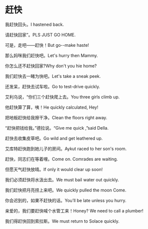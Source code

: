 # 赶快

<p><span class="chinese">我赶快回头。</span><span class="english">I hastened back.</span></p>

<p><span class="chinese">请赶快回家”。</span><span class="english">PLS JUST GO HOME.</span></p>

<p><span class="chinese">可是，走吧——赶快！</span><span class="english">But go--make haste!</span></p>

<p><span class="chinese">那么妈咪我们赶快吧。</span><span class="english">Let's hurry then Mammy.</span></p>

<p><span class="chinese">你怎么还不赶快回家?</span><span class="english">Why don't you hie home?</span></p>

<p><span class="chinese">我们赶快去一睹为快吧。</span><span class="english">Let's take a sneak peek.</span></p>

<p><span class="chinese">还发呆，赶快去试车啦。</span><span class="english">Go to test-drive quickly.</span></p>

<p><span class="chinese">艾利乌说，“你们三个赶快爬上去。</span><span class="english">You three girls climb up.</span></p>

<p><span class="chinese">他赶快算了算，咦！</span><span class="english">He quickly calculated, Hey!</span></p>

<p><span class="chinese">把地板赶快给我擦干净。</span><span class="english">Clean the floors right away.</span></p>

<p><span class="chinese">“赶快把钱给我。”德拉说。</span><span class="english">“Give me quick ,”said Della.</span></p>

<p><span class="chinese">赶快去收集皮草吧。</span><span class="english">Go wild and get leathered up.</span></p>

<p><span class="chinese">艾库特赶快跑到她儿子的房间。</span><span class="english">Aykut raced to her son's room.</span></p>

<p><span class="chinese">赶快，同志们在等着哩。</span><span class="english">Come on. Comrades are waiting.</span></p>

<p><span class="chinese">但愿天气赶快放晴。</span><span class="english">If only it would clear up soon!</span></p>

<p><span class="chinese">我们必须赶快将水汲出去。</span><span class="english">We must bail water out quickly.</span></p>

<p><span class="chinese">我们赶快把月亮捞上来吧。</span><span class="english">We quickly pulled the moon Come.</span></p>

<p><span class="chinese">你会迟到的，如果不赶快的话。</span><span class="english">You’ll be late unless you hurry.</span></p>

<p><span class="chinese">亲爱的，我们要赶快喊个水管工来！</span><span class="english">Honey? We need to call a plumber!</span></p>

<p><span class="chinese">我们得赶快回到索拉斯。</span><span class="english">We must return to Solace quickly.</span></p>

